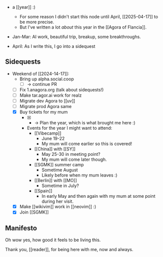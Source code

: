 - a [[year]] :)
    - For some reason I didn't start this node until April, [[2025-04-17]] to be more precise.
    - But I've written a lot *about* this year in the [[Agora of Flancia]].

- Jan-Mar: AI work, beautiful trip, breakup, some breakthroughs.
- April: As I write this, I go into a sidequest

## Sidequests

- Weekend of [[2024-14-17]]:
  - Bring up alpha.social.coop
    - [ ] -> continue PR
  - [ ] Fix 1.anagora.org (talk about sidequests!)
  - [ ] Make tar.agor.ai work for realz
  - [ ] Migrate dev Agora to [[uv]]
  - [ ] Migrate prod Agora same
  - [x] Buy tickets for my mum
    - [x] - -> Plan the year, which is what brought me here :)
    - Events for the year I might want to attend:
      - [[Vibecamp]]
        - June 19-22
        - My mum will come earlier so this is covered!
      - [[China]] with [[SY]]
        - May 25-30 in meeting point?
        - My mum will come later though.
      - [[SGMK]] summer camp
        - Sometime August
        - Likely before when my mum leaves :)
      - [[Berlin]] with [[MO]]
        - Sometime in July?
      - [[Spain]]
        - In early May and then again with my mum at some point during her visit.
  - [x] Make [[wikivim]] work in [[neovim]] :)
  - [x] Join [[SGMK]]

## Manifesto

Oh wow yes, how good it feels to be living this. 

Thank you, [[reader]], for being here with me, now and always.


